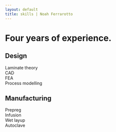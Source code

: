 ```yaml
---
layout: default
title: skills | Noah Ferrarotto
---
```


<div id="experience">
	<div id="xp-background">
		<div id="bg-1"></div>
		<div id="bg-2"></div>
		<div id="bg-3"></div>
		<div id="bg-4"></div>
	</div>
	<div id="xp-text">
		<h1>Four years of experience.</h1>
	</div>
</div>
<h2>Design</h2>
<div class="skills">
	<div>Laminate theory</div>
	<div>CAD</div>
	<div>FEA</div>
	<div>Process modelling</div>
</div>
<h2>Manufacturing</h2>
<div class="skills">
	<div>Prepreg</div>
	<div>Infusion</div>
	<div>Wet layup</div>
	<div>Autoclave</div>
</div>